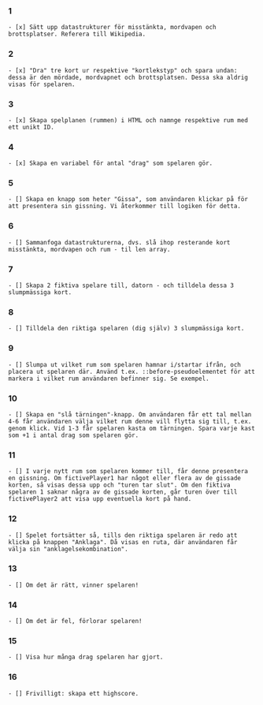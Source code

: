 ### 1
    - [x] Sätt upp datastrukturer för misstänkta, mordvapen och brottsplatser. Referera till Wikipedia.
### 2
    - [x] "Dra" tre kort ur respektive "kortlekstyp" och spara undan: dessa är den mördade, mordvapnet och brottsplatsen. Dessa ska aldrig visas för spelaren.
### 3
    - [x] Skapa spelplanen (rummen) i HTML och namnge respektive rum med ett unikt ID.
### 4
    - [x] Skapa en variabel för antal "drag" som spelaren gör.
### 5
    - [] Skapa en knapp som heter "Gissa", som användaren klickar på för att presentera sin gissning. Vi återkommer till logiken för detta.
### 6
    - [] Sammanfoga datastrukturerna, dvs. slå ihop resterande kort misstänkta, mordvapen och rum - til len array.
### 7
    - [] Skapa 2 fiktiva spelare till, datorn - och tilldela dessa 3 slumpmässiga kort.
### 8
    - [] Tilldela den riktiga spelaren (dig själv) 3 slumpmässiga kort.
### 9
    - [] Slumpa ut vilket rum som spelaren hamnar i/startar ifrån, och placera ut spelaren där. Använd t.ex. ::before-pseudoelementet för att markera i vilket rum användaren befinner sig. Se exempel.
### 10
    - [] Skapa en "slå tärningen"-knapp. Om användaren får ett tal mellan 4-6 får användaren välja vilket rum denne vill flytta sig till, t.ex. genom klick. Vid 1-3 får spelaren kasta om tärningen. Spara varje kast som +1 i antal drag som spelaren gör.
### 11
    - [] I varje nytt rum som spelaren kommer till, får denne presentera en gissning. Om fictivePlayer1 har något eller flera av de gissade korten, så visas dessa upp och "turen tar slut". Om den fiktiva spelaren 1 saknar några av de gissade korten, går turen över till fictivePlayer2 att visa upp eventuella kort på hand.
### 12
    - [] Spelet fortsätter så, tills den riktiga spelaren är redo att klicka på knappen "Anklaga". Då visas en ruta, där användaren får välja sin "anklagelsekombination".
### 13
    - [] Om det är rätt, vinner spelaren!
### 14   
    - [] Om det är fel, förlorar spelaren!
### 15
    - [] Visa hur många drag spelaren har gjort.
### 16   
    - [] Frivilligt: skapa ett highscore.